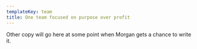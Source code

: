 ```yaml
---
templateKey: team
title: One team focused on purpose over profit
---
```


Other copy will go here at some point when Morgan gets a chance to write it.
